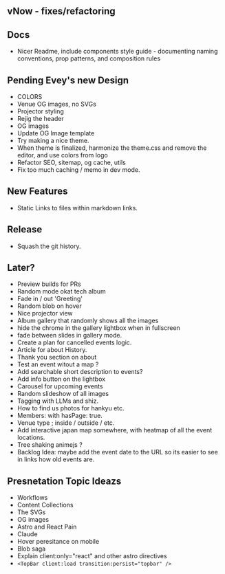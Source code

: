 ## vNow - fixes/refactoring

## Docs

- Nicer Readme, include components style guide - documenting naming conventions, prop patterns, and composition rules

## Pending Evey's new Design

- COLORS
- Venue OG images, no SVGs
- Projector styling
- Rejig the header
- OG images
- Update OG Image template
- Try making a nice theme.
- When theme is finalized, harmonize the theme.css and remove the editor, and use colors from logo
- Refactor SEO, sitemap, og cache, utils
- Fix too much caching / memo in dev mode.

## New Features

- Static Links to files within markdown links.

## Release

- Squash the git history.

## Later?

- Preview builds for PRs
- Random mode okat tech album
- Fade in / out 'Greeting'
- Random blob on hover
- Nice projector view
- Album gallery that randomly shows all the images
- hide the chrome in the gallery lightbox when in fullscreen
- fade between slides in gallery mode.
- Create a plan for cancelled events logic.
- Article for about History.
- Thank you section on about
- Test an event witout a map ?
- Add searchable short description to events?
- Add info button on the lightbox
- Carousel for upcoming events
- Random slideshow of all images
- Tagging with LLMs and shiz.
- How to find us photos for hankyu etc.
- Members: with hasPage: true.
- Venue type ; inside / outside / etc.
- Add interactive japan map somewhere, with heatmap of all the event locations.
- Tree shaking animejs ?
- Backlog Idea: maybe add the event date to the URL so its easier to see in links how old events are.

## Presnetation Topic Ideazs

- Workflows
- Content Collections
- The SVGs
- OG images
- Astro and React Pain
- Claude
- Hover peresitance on mobile
- Blob saga
- Explain client:only="react" and other astro directives
- `<TopBar client:load transition:persist="topbar" />`
